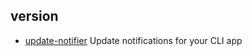 ## version

- [update-notifier](https://github.com/yeoman/update-notifier) Update notifications for your CLI app